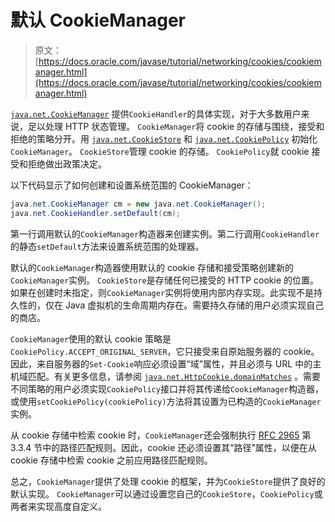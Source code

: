 # 默认 CookieManager

> 原文： [https://docs.oracle.com/javase/tutorial/networking/cookies/cookiemanager.html](https://docs.oracle.com/javase/tutorial/networking/cookies/cookiemanager.html)

[`java.net.CookieManager`](https://docs.oracle.com/javase/8/docs/api/java/net/CookieManager.html) 提供`CookieHandler`的具体实现，对于大多数用户来说，足以处理 HTTP 状态管理。 `CookieManager`将 cookie 的存储与围绕，接受和拒绝的策略分开。用 [`java.net.CookieStore`](https://docs.oracle.com/javase/8/docs/api/java/net/CookieStore.html) 和 [`java.net.CookiePolicy`](https://docs.oracle.com/javase/8/docs/api/java/net/CookiePolicy.html) 初始化`CookieManager`。 `CookieStore`管理 cookie 的存储。 `CookiePolicy`就 cookie 接受和拒绝做出政策决定。

以下代码显示了如何创建和设置系统范围的 CookieManager：

```java
java.net.CookieManager cm = new java.net.CookieManager();
java.net.CookieHandler.setDefault(cm);

```

第一行调用默认的`CookieManager`构造器来创建实例。第二行调用`CookieHandler`的静态`setDefault`方法来设置系统范围的处理器。

默认的`CookieManager`构造器使用默认的 cookie 存储和接受策略创建新的`CookieManager`实例。 `CookieStore`是存储任何已接受的 HTTP cookie 的位置。如果在创建时未指定，则`CookieManager`实例将使用内部内存实现。此实现不是持久性的，仅在 Java 虚拟机的生命周期内存在。需要持久存储的用户必须实现自己的商店。

`CookieManager`使用的默认 cookie 策略是`CookiePolicy.ACCEPT_ORIGINAL_SERVER`，它只接受来自原始服务器的 cookie。因此，来自服务器的`Set-Cookie`响应必须设置“域”属性，并且必须与 URL 中的主机域匹配。有关更多信息，请参阅 [`java.net.HttpCookie.domainMatches`](https://docs.oracle.com/javase/8/docs/api/java/net/HttpCookie.html#domainMatches-java.lang.String-java.lang.String-) 。需要不同策略的用户必须实现`CookiePolicy`接口并将其传递给`CookieManager`构造器，或使用`setCookiePolicy(cookiePolicy)`方法将其设置为已构造的`CookieManager`实例。

从 cookie 存储中检索 cookie 时，`CookieManager`还会强制执行 [RFC 2965](http://www.ietf.org/rfc/rfc2965.txt) 第 3.3.4 节中的路径匹配规则。因此，cookie 还必须设置其“路径”属性，以便在从 cookie 存储中检索 cookie 之前应用路径匹配规则。

总之，`CookieManager`提供了处理 cookie 的框架，并为`CookieStore`提供了良好的默认实现。 `CookieManager`可以通过设置您自己的`CookieStore`，`CookiePolicy`或两者来实现高度自定义。